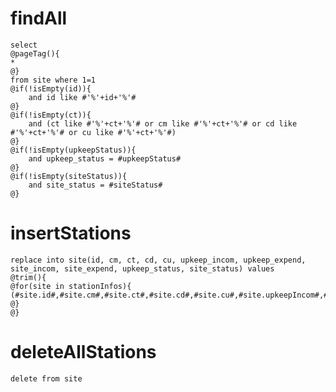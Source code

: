 findAll
===
	select 
	@pageTag(){
	* 
	@} 
	from site where 1=1  
	@if(!isEmpty(id)){
		and id like #'%'+id+'%'# 
	@}
	@if(!isEmpty(ct)){
		and (ct like #'%'+ct+'%'# or cm like #'%'+ct+'%'# or cd like #'%'+ct+'%'# or cu like #'%'+ct+'%'#)  
	@}
	@if(!isEmpty(upkeepStatus)){
		and upkeep_status = #upkeepStatus#
	@}
	@if(!isEmpty(siteStatus)){
		and site_status = #siteStatus#
	@}
	
insertStations
===
	replace into site(id, cm, ct, cd, cu, upkeep_incom, upkeep_expend, site_incom, site_expend, upkeep_status, site_status) values 
	@trim(){
	@for(site in stationInfos){
	(#site.id#,#site.cm#,#site.ct#,#site.cd#,#site.cu#,#site.upkeepIncom#,#site.upkeepExpend#,#site.siteIncom#,#site.siteExpend#,#site.upkeepStatus#,#site.siteStatus#),
	@}
	@}
	
deleteAllStations
===
	delete from site	
	